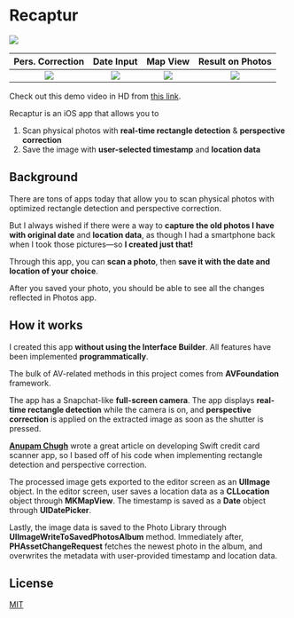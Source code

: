 # Recaptur

![](https://github.com/jason-ono/Story/blob/master/recaptur_assets/small.png?raw=true)

 Pers. Correction                     |  Date Input                | Map View  | Result on Photos
:-------------------------:|:-------------------------:|:-------------------------:|:-------------------------:
 ![](https://github.com/jason-ono/Story/blob/master/recaptur_assets/pC%20(4).gif?raw=true) |  ![](https://github.com/jason-ono/Story/blob/master/recaptur_assets/date%20(1).gif?raw=true)  |  ![](https://github.com/jason-ono/Story/blob/master/recaptur_assets/sydney.gif?raw=true) | ![](https://github.com/jason-ono/Story/blob/master/recaptur_assets/result.gif?raw=true) 

Check out this demo video in HD from [this link](https://drive.google.com/file/d/1trLvH05VblkAQIuu-ghBhJW9UMEaJCMP/view?usp=sharing). 

Recaptur is an iOS app that allows you to
1. Scan physical photos with **real-time rectangle detection** & **perspective correction**
2. Save the image with **user-selected timestamp** and **location data**

## Background

There are tons of apps today that allow you to scan physical photos with optimized rectangle detection and perspective correction. 

But I always wished if there were a way to **capture the old photos I have with original date** and **location data**, as though I had a smartphone back when I took those pictures—so **I created just that!**

Through this app, you can **scan a photo**, then **save it with the date and location of your choice**. 

After you saved your photo, you should be able to see all the changes reflected in Photos app.

## How it works

I created this app **without using the Interface Builder**. All features have been implemented **programmatically**.

The bulk of AV-related methods in this project comes from **AVFoundation** framework. 

The app has a Snapchat-like **full-screen camera**. The app displays **real-time rectangle detection** while the camera is on, and **perspective correction** is applied on the extracted image as soon as the shutter is pressed.

[**Anupam Chugh**](https://heartbeat.fritz.ai/scanning-credit-cards-with-computer-vision-on-ios-c3f4d8912de4) wrote a great article on developing Swift credit card scanner app, so I based off of his code when implementing rectangle detection and perspective correction. 

The processed image gets exported to the editor screen as an **UIImage** object. In the editor screen, user saves a location data as a **CLLocation** object through **MKMapView**. The timestamp is saved as a **Date** object through **UIDatePicker**.

Lastly, the image data is saved to the Photo Library through **UIImageWriteToSavedPhotosAlbum** method. Immediately after, **PHAssetChangeRequest** fetches the newest photo in the album, and overwrites the metadata with user-provided timestamp and location data.


## License

[MIT](https://choosealicense.com/licenses/mit/)
